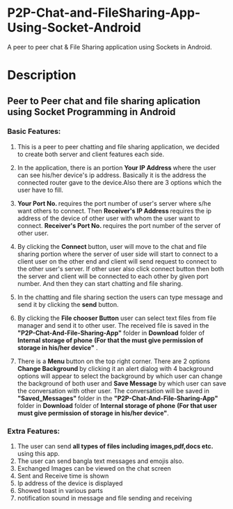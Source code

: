 # P2P-Chat-and-FileSharing-App-Using-Socket-Android
A peer to peer chat & File Sharing application using Sockets in Android.

# Description

<h2> Peer to Peer chat and file sharing aplication using Socket Programming in Android </h2>

<h3> Basic Features: </h3>


1. This is a peer to peer chatting and file sharing application, we decided to create both server and client features each 
side.
  
2. In the application, there is an portion <b> Your IP Address </b> where the user can see his/her device's ip address. 
Basically it is the address the connected router gave to the device.Also there are 3 options which the user have to fill. 

3. <b> Your Port No. </b> requires the port number of user's server where s/he want others to connect. Then <b> Receiver's
IP Address </b> requires the ip address of the device of other user with whom the user want to connect. <b> Receiver's Port No. </b> 
requires the port number of the server of other user.

4. By clicking the <b> Connect </b> button, user will move to the chat and file sharing portion where the server of user side will start  to connect to a client user on the other end and client will send request to connect to the other user's server. If other user also click connect button then both  the server and client will be connected to each other by given port number. And then they can    start chatting and file sharing.

5. In the chatting and file sharing section the users can type message and send it by clicking the <b>send</b> button.
  
6. By clicking the <b> File chooser Button</b> user can select text files from file manager and send it to other user. The received file is saved in the <b>"P2P-Chat-And-File-Sharing-App"</b> folder in <b>Download</b> folder of <b>Internal storage of phone</b> <b>(For that the must give permission of storage in his/her device"</b> .

7. There is a <b> Menu </b> button on the top right corner. There are 2 options <b> Change Background </b> by clicking it an alert        dialog with 4 background options will appear to select the background by which user can change the background of both user and       <b>Save Message</b> by which user can save the conversation with other user. The conversation will be saved in <b>"Saved_Messages"     </b> folder in the <b>"P2P-Chat-And-File-Sharing-App"</b> folder in <b>Download</b> folder of <b>Internal storage of phone</b>  <b>      (For that user must give permission of storage in his/her device"</b>.


<h3> Extra Features: </h3>
  
  
  1. The user can send <b>all types of files including images,pdf,docs etc.</b> using this app.
  2. The user can send bangla text messages and emojis also.
  3. Exchanged Images can be viewed on the chat screen
  4. Sent and Receive time is shown
  5. Ip address of the device is displayed
  6. Showed toast in various parts
  7. notification sound in message and file sending and receiving</br>

